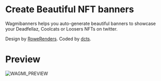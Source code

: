 # Create Beautiful NFT banners

Wagmibanners helps you auto-generate beautiful banners to showcase your Deadfellaz, Coolcats or Loosers NFTs on twitter.

Design by [RoweRenders](https://twitter.com/rowerenders).
Coded by [dcts](https://twitter.com/dcts_dev).

# Preview

![WAGMI_PREVIEW](https://user-images.githubusercontent.com/44790691/161153997-5d594c96-aa1e-4071-bdc1-93a5abaef55f.png)
